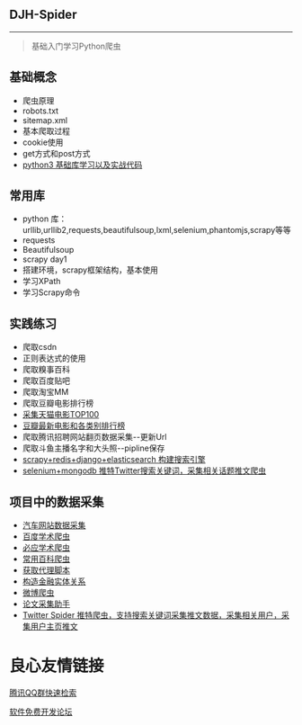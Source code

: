 ## DJH-Spider
---

>基础入门学习Python爬虫

## 基础概念
- 爬虫原理
- robots.txt
- sitemap.xml
- 基本爬取过程
- cookie使用
- get方式和post方式
- [python3 基础库学习以及实战代码](https://github.com/jasonhavenD/python3_course_code)

## 常用库
- python 库：urllib,urllib2,requests,beautifulsoup,lxml,selenium,phantomjs,scrapy等等
- requests
- Beautifulsoup
- scrapy day1
- 搭建环境，scrapy框架结构，基本使用
- 学习XPath
- 学习Scrapy命令

## 实践练习
- 爬取csdn
- 正则表达式的使用
- 爬取糗事百科
- 爬取百度贴吧
- 爬取淘宝MM
- 爬取豆瓣电影排行榜
- [采集天猫电影TOP100](https://github.com/jasonhavenD/DJH-Spider/blob/master/%E5%AE%9E%E6%88%98/%E5%A4%A9%E7%8C%AB%E7%94%B5%E5%BD%B1top100.ipynb)
- [豆瓣最新电影和各类别排行榜](https://github.com/jasonhavenD/DJH-Spider/blob/master/douban_movies_leaderboard.py)
- 爬取腾讯招聘网站翻页数据采集--更新Url
- 爬取斗鱼主播名字和大头照--pipline保存
- [scrapy+redis+django+elasticsearch 构建搜索引擎](https://github.com/ImportMe/scrapy_redis_elasticsearch)
- [selenium+mongodb 推特Twitter搜索关键词，采集相关话题推文爬虫](https://github.com/jasonhavenD/DJH-Spider/blob/master/%E5%AE%9E%E6%88%98/twitter.ipynb)

## 项目中的数据采集
- [汽车网站数据采集](https://github.com/jasonhavenD/DJH-CarCrawler)
- [百度学术爬虫](https://github.com/jasonhavenD/Scholar)
- [必应学术爬虫](https://github.com/jasonhavenD/Scholar)
- [常用百科爬虫](https://github.com/jasonhavenD/Baike)
- [获取代理脚本](https://github.com/jasonhavenD/DJH-Spider/blob/master/gen_proxy.py)
- [构造金融实体关系](https://github.com/jasonhavenD/financial_entity_construction)
- [微博爬虫](https://github.com/jasonhavenD/Weibo)
- [论文采集助手](https://github.com/jasonhavenD/paperassist)
- [Twitter Spider 推特爬虫，支持搜索关键词采集推文数据，采集相关用户，采集用户主页推文](https://github.com/jasonhavenD/TwitterSpider)



 # 良心友情链接

[腾讯QQ群快速检索](http://u.720life.cn/s/8cf73f7c)

[软件免费开发论坛](http://u.720life.cn/s/bbb01dc0)